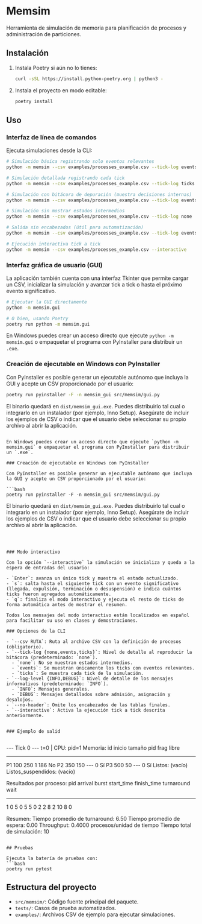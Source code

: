 # Memsim

Herramienta de simulación de memoria para planificación de procesos y administración de particiones.

## Instalación

1. Instala Poetry si aún no lo tienes:
   ```bash
   curl -sSL https://install.python-poetry.org | python3 -
   ```

2. Instala el proyecto en modo editable:
   ```bash
   poetry install
   ```

## Uso

### Interfaz de línea de comandos

Ejecuta simulaciones desde la CLI:

```bash
# Simulación básica registrando solo eventos relevantes
python -m memsim --csv examples/processes_example.csv --tick-log events

# Simulación detallada registrando cada tick
python -m memsim --csv examples/processes_example.csv --tick-log ticks

# Simulación con bitácora de depuración (muestra decisiones internas)
python -m memsim --csv examples/processes_example.csv --tick-log events --log-level DEBUG

# Simulación sin mostrar estados intermedios
python -m memsim --csv examples/processes_example.csv --tick-log none

# Salida sin encabezados (útil para automatización)
python -m memsim --csv examples/processes_example.csv --tick-log events --no-header

# Ejecución interactiva tick a tick
python -m memsim --csv examples/processes_example.csv --interactive

```

### Interfaz gráfica de usuario (GUI)

La aplicación también cuenta con una interfaz Tkinter que permite cargar un CSV, inicializar la simulación y avanzar tick a tick o hasta el próximo evento significativo.

```bash
# Ejecutar la GUI directamente
python -m memsim.gui

# O bien, usando Poetry
poetry run python -m memsim.gui

```

En Windows puedes crear un acceso directo que ejecute `python -m memsim.gui` o empaquetar el programa con PyInstaller para distribuir un `.exe`.

### Creación de ejecutable en Windows con PyInstaller

Con PyInstaller es posible generar un ejecutable autónomo que incluya la GUI y acepte un CSV proporcionado por el usuario:

```bash
poetry run pyinstaller -F -n memsim_gui src/memsim/gui.py
```

El binario quedará en `dist/memsim_gui.exe`. Puedes distribuirlo tal cual o integrarlo en un instalador (por ejemplo, Inno Setup). Asegúrate de incluir los ejemplos de CSV o indicar que el usuario debe seleccionar su propio archivo al abrir la aplicación.


```

En Windows puedes crear un acceso directo que ejecute `python -m memsim.gui` o empaquetar el programa con PyInstaller para distribuir un `.exe`.

### Creación de ejecutable en Windows con PyInstaller

Con PyInstaller es posible generar un ejecutable autónomo que incluya la GUI y acepte un CSV proporcionado por el usuario:

```bash
poetry run pyinstaller -F -n memsim_gui src/memsim/gui.py
```

El binario quedará en `dist/memsim_gui.exe`. Puedes distribuirlo tal cual o integrarlo en un instalador (por ejemplo, Inno Setup). Asegúrate de incluir los ejemplos de CSV o indicar que el usuario debe seleccionar su propio archivo al abrir la aplicación.


```



### Modo interactivo

Con la opción `--interactive` la simulación se inicializa y queda a la espera de entradas del usuario:

- `Enter`: avanza un único tick y muestra el estado actualizado.
- `s`: salta hasta el siguiente tick con un evento significativo (llegada, expulsión, terminación o desuspensión) e indica cuántos ticks fueron agregados automáticamente.
- `q`: finaliza el modo interactivo y ejecuta el resto de ticks de forma automática antes de mostrar el resumen.

Todos los mensajes del modo interactivo están localizados en español para facilitar su uso en clases y demostraciones.

### Opciones de la CLI

- `--csv RUTA`: Ruta al archivo CSV con la definición de procesos (obligatorio).
- `--tick-log {none,events,ticks}`: Nivel de detalle al reproducir la bitácora (predeterminado: `none`).
  - `none`: No se muestran estados intermedios.
  - `events`: Se muestran únicamente los ticks con eventos relevantes.
  - `ticks`: Se muestra cada tick de la simulación.
- `--log-level {INFO,DEBUG}`: Nivel de detalle de los mensajes informativos (predeterminado: `INFO`).
  - `INFO`: Mensajes generales.
  - `DEBUG`: Mensajes detallados sobre admisión, asignación y desalojos.
- `--no-header`: Omite los encabezados de las tablas finales.
- `--interactive`: Activa la ejecución tick a tick descrita anteriormente.


### Ejemplo de salid


```
--- Tick 0 ---
t=0 | CPU: pid=1
Memoria:
  id  inicio  tamaño  pid  frag  libre
  --  ------  ------  ---  ----  -----
  P1    100      250    1   186     No
  P2    350      150  ---     0    Sí
  P3    500       50  ---     0    Sí
Listos:
  (vacío)
Listos_suspendidos:
  (vacío)

Resultados por proceso:
pid  arrival  burst  start_time  finish_time  turnaround  wait
---  -------  -----  ----------  -----------  ----------  ----
  1        0      5           0            5           5     0
  2        2      8           2           10           8     0

Resumen:
Tiempo promedio de turnaround: 6.50
Tiempo promedio de espera: 0.00
Throughput: 0.4000 procesos/unidad de tiempo
Tiempo total de simulación: 10
```

## Pruebas

Ejecuta la batería de pruebas con:
```bash
poetry run pytest
```

## Estructura del proyecto

- `src/memsim/`: Código fuente principal del paquete.
- `tests/`: Casos de prueba automatizados.
- `examples/`: Archivos CSV de ejemplo para ejecutar simulaciones.

